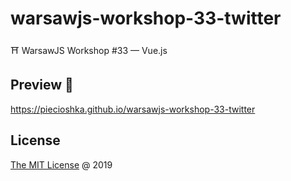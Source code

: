# warsawjs-workshop-33-twitter

⛩️ WarsawJS Workshop #33 — Vue.js

## Preview 🎉

<https://piecioshka.github.io/warsawjs-workshop-33-twitter>

## License

[The MIT License](https://piecioshka.mit-license.org/) @ 2019
